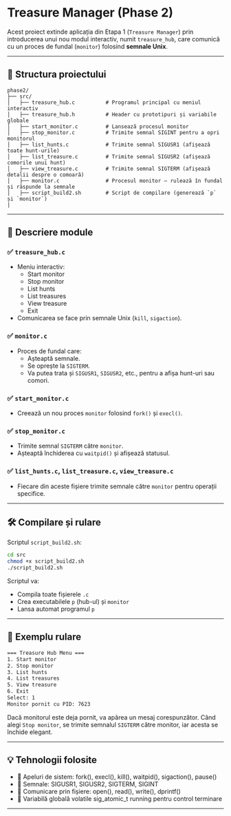 # Treasure Manager (Phase 2)

Acest proiect extinde aplicația din Etapa 1 (`Treasure Manager`) prin introducerea unui nou modul interactiv, numit `treasure_hub`, care comunică cu un proces de fundal (`monitor`) folosind **semnale Unix**.

---

## 📁 Structura proiectului

```
phase2/
├── src/
│   ├── treasure_hub.c          # Programul principal cu meniul interactiv
│   ├── treasure_hub.h          # Header cu prototipuri și variabile globale
│   ├── start_monitor.c         # Lansează procesul monitor
│   ├── stop_monitor.c          # Trimite semnal SIGINT pentru a opri monitorul
│   ├── list_hunts.c            # Trimite semnal SIGUSR1 (afișează toate hunt-urile)
│   ├── list_treasure.c         # Trimite semnal SIGUSR2 (afișează comorile unui hunt)
│   ├── view_treasure.c         # Trimite semnal SIGTERM (afișează detalii despre o comoară)
│   ├── monitor.c               # Procesul monitor – rulează în fundal și răspunde la semnale
│   ├── script_build2.sh        # Script de compilare (generează `p` și `monitor`)
|
```

---

## 🔧 Descriere module

### ✅ `treasure_hub.c`
- Meniu interactiv:
  - Start monitor
  - Stop monitor
  - List hunts
  - List treasures
  - View treasure
  - Exit
- Comunicarea se face prin semnale Unix (`kill`, `sigaction`).

### ✅ `monitor.c`
- Proces de fundal care:
  - Așteaptă semnale.
  - Se oprește la `SIGTERM`.
  - Va putea trata și `SIGUSR1`, `SIGUSR2`, etc., pentru a afișa hunt-uri sau comori.

### ✅ `start_monitor.c`
- Creează un nou proces `monitor` folosind `fork()` și `execl()`.

### ✅ `stop_monitor.c`
- Trimite semnal `SIGTERM` către `monitor`.
- Așteaptă închiderea cu `waitpid()` și afișează statusul.

### ✅ `list_hunts.c`, `list_treasure.c`, `view_treasure.c`
- Fiecare din aceste fișiere trimite semnale către `monitor` pentru operații specifice.

---

## 🛠️ Compilare și rulare

Scriptul `script_build2.sh`:

```bash
cd src
chmod +x script_build2.sh
./script_build2.sh
```

Scriptul va:
- Compila toate fișierele `.c`
- Crea executabilele `p` (hub-ul) și `monitor`
- Lansa automat programul `p`

---

## 🧪 Exemplu rulare

```bash
=== Treasure Hub Menu ===
1. Start monitor
2. Stop monitor
3. List hunts
4. List treasures
5. View treasure
6. Exit
Select: 1
Monitor pornit cu PID: 7623
```

Dacă monitorul este deja pornit, va apărea un mesaj corespunzător.
Când alegi `Stop monitor`, se trimite semnalul `SIGTERM` către monitor, iar acesta se închide elegant.

---

## 💡 Tehnologii folosite

- 📌 Apeluri de sistem: fork(), execl(), kill(), waitpid(), sigaction(), pause()
- 📌 Semnale: SIGUSR1, SIGUSR2, SIGTERM, SIGINT
- 📌 Comunicare prin fișiere: open(), read(), write(), dprintf()
- 📌 Variabilă globală volatile sig_atomic_t running pentru control terminare

---

